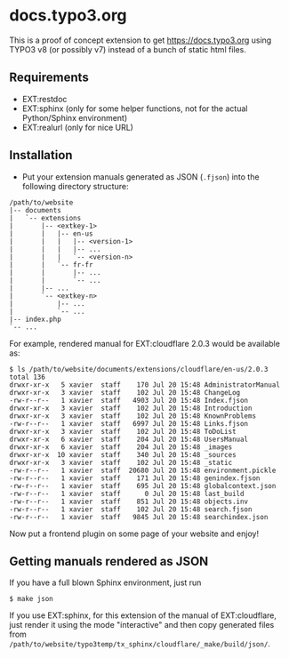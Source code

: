 docs.typo3.org
==============

This is a proof of concept extension to get https://docs.typo3.org using TYPO3 v8 (or possibly v7) instead
of a bunch of static html files.


Requirements
------------

* EXT:restdoc
* EXT:sphinx (only for some helper functions, not for the actual Python/Sphinx environment)
* EXT:realurl (only for nice URL)


Installation
------------

* Put your extension manuals generated as JSON (`.fjson`) into the following directory structure:

```
/path/to/website
|-- documents
|   `-- extensions
|       |-- <extkey-1>
|       |   |-- en-us
|       |   |   |-- <version-1>
|       |   |   |-- ...
|       |   |   `-- <version-n>
|       |   `-- fr-fr
|       |       |-- ...
|       |       `-- ...
|       |-- ...
|       `-- <extkey-n>
|           |-- ...
|           `-- ...
|-- index.php
`-- ...
```

For example, rendered manual for EXT:cloudflare 2.0.3 would be available as:

```
$ ls /path/to/website/documents/extensions/cloudflare/en-us/2.0.3
total 136
drwxr-xr-x   5 xavier  staff    170 Jul 20 15:48 AdministratorManual
drwxr-xr-x   3 xavier  staff    102 Jul 20 15:48 ChangeLog
-rw-r--r--   1 xavier  staff   4903 Jul 20 15:48 Index.fjson
drwxr-xr-x   3 xavier  staff    102 Jul 20 15:48 Introduction
drwxr-xr-x   3 xavier  staff    102 Jul 20 15:48 KnownProblems
-rw-r--r--   1 xavier  staff   6997 Jul 20 15:48 Links.fjson
drwxr-xr-x   3 xavier  staff    102 Jul 20 15:48 ToDoList
drwxr-xr-x   6 xavier  staff    204 Jul 20 15:48 UsersManual
drwxr-xr-x   6 xavier  staff    204 Jul 20 15:48 _images
drwxr-xr-x  10 xavier  staff    340 Jul 20 15:48 _sources
drwxr-xr-x   3 xavier  staff    102 Jul 20 15:48 _static
-rw-r--r--   1 xavier  staff  20680 Jul 20 15:48 environment.pickle
-rw-r--r--   1 xavier  staff    171 Jul 20 15:48 genindex.fjson
-rw-r--r--   1 xavier  staff    695 Jul 20 15:48 globalcontext.json
-rw-r--r--   1 xavier  staff      0 Jul 20 15:48 last_build
-rw-r--r--   1 xavier  staff    851 Jul 20 15:48 objects.inv
-rw-r--r--   1 xavier  staff    102 Jul 20 15:48 search.fjson
-rw-r--r--   1 xavier  staff   9845 Jul 20 15:48 searchindex.json
```

Now put a frontend plugin on some page of your website and enjoy!


Getting manuals rendered as JSON
--------------------------------

If you have a full blown Sphinx environment, just run

```
$ make json
```

If you use EXT:sphinx, for this extension of the manual of EXT:cloudflare, just render it using the mode "interactive"
and then copy generated files from `/path/to/website/typo3temp/tx_sphinx/cloudflare/_make/build/json/`.
